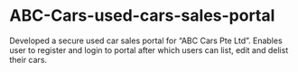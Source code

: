 # ABC-Cars-used-cars-sales-portal
Developed a secure used car sales portal for “ABC Cars Pte Ltd”. Enables user to register and login to portal after which users can list,  edit and delist their cars.
